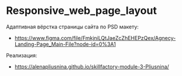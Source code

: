 # Responsive_web_page_layout

Адаптивная вёрстка страницы сайта по PSD макету: 

   - https://www.figma.com/file/FmkjniLQtJaeZcZhEHEPzQex/Agnecy-Landing-Page_Main-File?node-id=0%3A1

Реализация: 
    
   - https://alenapliusnina.github.io/skillfactory-module-3-Pliusnina/
